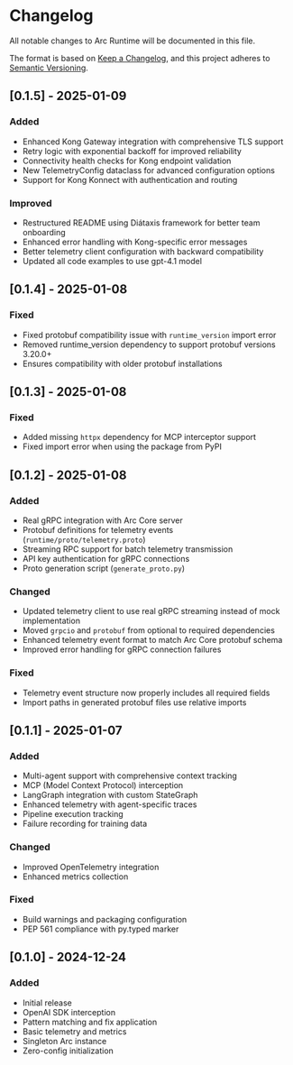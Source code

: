 # Changelog

All notable changes to Arc Runtime will be documented in this file.

The format is based on [Keep a Changelog](https://keepachangelog.com/en/1.0.0/),
and this project adheres to [Semantic Versioning](https://semver.org/spec/v2.0.0.html).

## [0.1.5] - 2025-01-09

### Added
- Enhanced Kong Gateway integration with comprehensive TLS support
- Retry logic with exponential backoff for improved reliability
- Connectivity health checks for Kong endpoint validation
- New TelemetryConfig dataclass for advanced configuration options
- Support for Kong Konnect with authentication and routing

### Improved
- Restructured README using Diátaxis framework for better team onboarding
- Enhanced error handling with Kong-specific error messages
- Better telemetry client configuration with backward compatibility
- Updated all code examples to use gpt-4.1 model

## [0.1.4] - 2025-01-08

### Fixed
- Fixed protobuf compatibility issue with `runtime_version` import error
- Removed runtime_version dependency to support protobuf versions 3.20.0+
- Ensures compatibility with older protobuf installations

## [0.1.3] - 2025-01-08

### Fixed
- Added missing `httpx` dependency for MCP interceptor support
- Fixed import error when using the package from PyPI

## [0.1.2] - 2025-01-08

### Added
- Real gRPC integration with Arc Core server
- Protobuf definitions for telemetry events (`runtime/proto/telemetry.proto`)
- Streaming RPC support for batch telemetry transmission
- API key authentication for gRPC connections
- Proto generation script (`generate_proto.py`)

### Changed
- Updated telemetry client to use real gRPC streaming instead of mock implementation
- Moved `grpcio` and `protobuf` from optional to required dependencies
- Enhanced telemetry event format to match Arc Core protobuf schema
- Improved error handling for gRPC connection failures

### Fixed
- Telemetry event structure now properly includes all required fields
- Import paths in generated protobuf files use relative imports

## [0.1.1] - 2025-01-07

### Added
- Multi-agent support with comprehensive context tracking
- MCP (Model Context Protocol) interception
- LangGraph integration with custom StateGraph
- Enhanced telemetry with agent-specific traces
- Pipeline execution tracking
- Failure recording for training data

### Changed
- Improved OpenTelemetry integration
- Enhanced metrics collection

### Fixed
- Build warnings and packaging configuration
- PEP 561 compliance with py.typed marker

## [0.1.0] - 2024-12-24

### Added
- Initial release
- OpenAI SDK interception
- Pattern matching and fix application
- Basic telemetry and metrics
- Singleton Arc instance
- Zero-config initialization